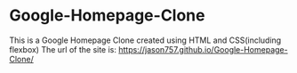 # Google-Homepage-Clone
This is a Google Homepage Clone created using HTML and CSS(including flexbox)
The url of the site is: https://jason757.github.io/Google-Homepage-Clone/
